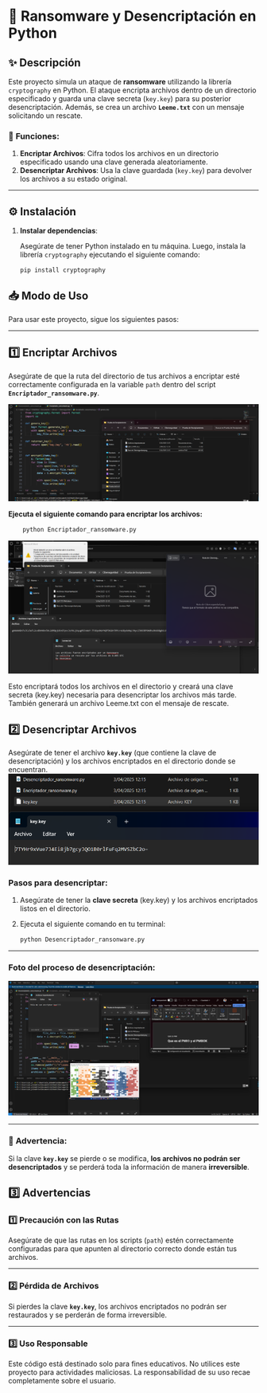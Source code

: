 # 🦠 **Ransomware y Desencriptación en Python**

## ✨ **Descripción**

Este proyecto simula un ataque de **ransomware** utilizando la librería `cryptography` en Python. El ataque encripta archivos dentro de un directorio especificado y guarda una clave secreta (`key.key`) para su posterior desencriptación. Además, se crea un archivo **`Leeme.txt`** con un mensaje solicitando un rescate.

### 🔐 **Funciones:**

1. **Encriptar Archivos**: Cifra todos los archivos en un directorio especificado usando una clave generada aleatoriamente.
2. **Desencriptar Archivos**: Usa la clave guardada (`key.key`) para devolver los archivos a su estado original.

---

## ⚙️ **Instalación**

1. **Instalar dependencias**:

   Asegúrate de tener Python instalado en tu máquina. Luego, instala la librería `cryptography` ejecutando el siguiente comando:

   ```bash
   pip install cryptography
   ```

## 📥 **Modo de Uso**

Para usar este proyecto, sigue los siguientes pasos:

---

## 1️⃣ **Encriptar Archivos**

Asegúrate de que la ruta del directorio de tus archivos a encriptar esté correctamente configurada en la variable `path` dentro del script **`Encriptador_ransomware.py`**.

![Foto del antes](./img_encriptador/before.png)

**Ejecuta el siguiente comando para encriptar los archivos:**

```bash
    python Encriptador_ransomware.py
```
   ![Foto durante](./img_encriptador/while.png)

   Esto encriptará todos los archivos en el directorio y creará una clave secreta (key.key) necesaria para desencriptar los archivos más tarde. También generará un archivo Leeme.txt con el mensaje de rescate.
   
## 2️⃣ **Desencriptar Archivos**

Asegúrate de tener el archivo **`key.key`** (que contiene la clave de desencriptación) y los archivos encriptados en el directorio donde se encuentran.
![Foto de la key](./img_encriptador/key.png)
### Pasos para desencriptar:

1. Asegúrate de tener la **clave secreta** (key.key) y los archivos encriptados listos en el directorio.

2. Ejecuta el siguiente comando en tu terminal:

    ```bash
    python Desencriptador_ransonware.py
    ```

---

### **Foto del proceso de desencriptación:**

![Foto del key y encriptado](./img_encriptador/after.png)

---

### 🚨 **Advertencia:**

Si la clave **`key.key`** se pierde o se modifica, **los archivos no podrán ser desencriptados** y se perderá toda la información de manera **irreversible**.


## 3️⃣ **Advertencias**

### 1️⃣ **Precaución con las Rutas**

Asegúrate de que las rutas en los scripts (`path`) estén correctamente configuradas para que apunten al directorio correcto donde están tus archivos.

---

### 2️⃣ **Pérdida de Archivos**

Si pierdes la clave **`key.key`**, los archivos encriptados no podrán ser restaurados y se perderán de forma irreversible.

---

### 3️⃣ **Uso Responsable**

Este código está destinado solo para fines educativos. No utilices este proyecto para actividades maliciosas. La responsabilidad de su uso recae completamente sobre el usuario.
